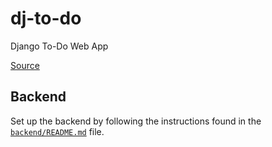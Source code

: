 # dj-to-do
Django To-Do Web App

[Source](https://www.youtube.com/watch?v=llbtoQTt4qw&list=PL-51WBLyFTg38qZ0KHkJj-paDQAAu9HiP&index=14)

## Backend
Set up the backend by following the instructions found in the
[`backend/README.md`](backend/README.md) file.
